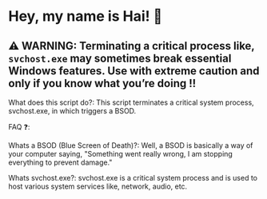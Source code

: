 # Hey, my name is Hai! 👋

## ⚠️ WARNING: Terminating a critical process like, `svchost.exe` may sometimes break essential Windows features. Use with extreme caution and only if you know what you’re doing !!

What does this script do?: This script terminates a critical system process, svchost.exe, in which triggers a BSOD.

FAQ ❓:

Whats a BSOD (Blue Screen of Death)?: Well, a BSOD is basically a way of your computer saying, "Something went really wrong, I am stopping everything to prevent damage."

Whats svchost.exe?: svchost.exe is a critical system process and is used to host various system services like, network, audio, etc.
